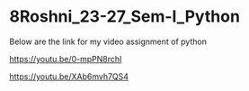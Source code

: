 # 8Roshni_23-27_Sem-I_Python

Below are the link for my video assignment of python

https://youtu.be/0-mpPN8rchI

https://youtu.be/XAb6mvh7QS4
